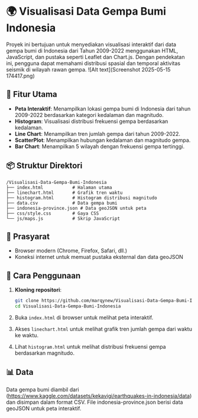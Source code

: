 # 🌍 Visualisasi Data Gempa Bumi Indonesia

Proyek ini bertujuan untuk menyediakan visualisasi interaktif dari data gempa bumi di Indonesia dari Tahun 2009-2022 menggunakan HTML, JavaScript, dan pustaka seperti Leaflet dan Chart.js. Dengan pendekatan ini, pengguna dapat memahami distribusi spasial dan temporal aktivitas seismik di wilayah rawan gempa.
![Alt text](Screenshot 2025-05-15 174417.png)

## 📌 Fitur Utama

* **Peta Interaktif**: Menampilkan lokasi gempa bumi di Indonesia dari tahun 2009-2022 berdasarkan kategori kedalaman dan magnitudo.
* **Histogram**: Visualisasi distribusi frekuensi gempa berdasarkan kedalaman.
* **Line Chart**: Menampilkan tren jumlah gempa dari tahun 2009-2022.
* **ScatterPlot**: Menampilkan hubungan kedalaman dan magnitudo gempa.
* **Bar Chart**: Menampilkan 5 wilayah dengan frekuensi gempa tertinggi.

## 📦 Struktur Direktori

```
/Visualisasi-Data-Gempa-Bumi-Indonesia
├── index.html           # Halaman utama
├── linechart.html       # Grafik tren waktu
├── histogram.html       # Histogram distribusi magnitudo
├── data.csv             # Data gempa bumi
├── indonesia-province.json # Data geoJSON untuk peta
├── css/style.css        # Gaya CSS
└── js/maps.js           # Skrip JavaScript
```

## 🔧 Prasyarat

* Browser modern (Chrome, Firefox, Safari, dll.)
* Koneksi internet untuk memuat pustaka eksternal dan data geoJSON

## 🚀 Cara Penggunaan

1. **Kloning repositori**:

   ```bash
   git clone https://github.com/marqynew/Visualisasi-Data-Gempa-Bumi-Indonesia.git
   cd Visualisasi-Data-Gempa-Bumi-Indonesia
   ```
2. Buka `index.html` di browser untuk melihat peta interaktif.
3. Akses `linechart.html` untuk melihat grafik tren jumlah gempa dari waktu ke waktu.
4. Lihat `histogram.html` untuk melihat distribusi frekuensi gempa berdasarkan magnitudo.

## 📊 Data

Data gempa bumi diambil dari (https://www.kaggle.com/datasets/kekavigi/earthquakes-in-indonesia/data) dan disimpan dalam format CSV.
File indonesia-province.json berisi data geoJSON untuk peta interaktif.
